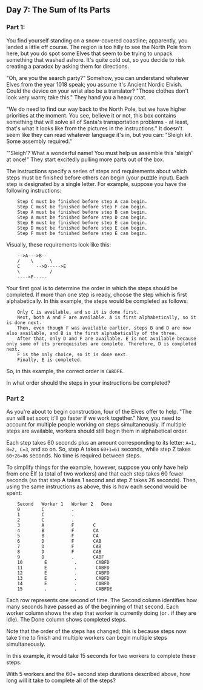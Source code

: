 ## Day 7: The Sum of Its Parts 

### Part 1:

You find yourself standing on a snow-covered coastline; apparently, you landed a little off course. The region is too hilly to see the North Pole from here, but you do spot some Elves that seem to be trying to unpack something that washed ashore. It's quite cold out, so you decide to risk creating a paradox by asking them for directions.

"Oh, are you the search party?" Somehow, you can understand whatever Elves from the year 1018 speak; you assume it's Ancient Nordic Elvish. Could the device on your wrist also be a translator? "Those clothes don't look very warm; take this." They hand you a heavy coat.

"We do need to find our way back to the North Pole, but we have higher priorities at the moment. You see, believe it or not, this box contains something that will solve all of Santa's transportation problems - at least, that's what it looks like from the pictures in the instructions." It doesn't seem like they can read whatever language it's in, but you can: "Sleigh kit. Some assembly required."

"'Sleigh'? What a wonderful name! You must help us assemble this 'sleigh' at once!" They start excitedly pulling more parts out of the box.

The instructions specify a series of steps and requirements about which steps must be finished before others can begin (your puzzle input). Each step is designated by a single letter. For example, suppose you have the following instructions:

        Step C must be finished before step A can begin.
        Step C must be finished before step F can begin.
        Step A must be finished before step B can begin.
        Step A must be finished before step D can begin.
        Step B must be finished before step E can begin.
        Step D must be finished before step E can begin.
        Step F must be finished before step E can begin.

Visually, these requirements look like this:

        -->A--->B--
        /    \      \
        C      -->D----->E
        \           /
        ---->F-----

Your first goal is to determine the order in which the steps should be completed. If more than one step is ready, choose the step which is first alphabetically. In this example, the steps would be completed as follows:

        Only C is available, and so it is done first.
        Next, both A and F are available. A is first alphabetically, so it is done next.
        Then, even though F was available earlier, steps B and D are now also available, and B is the first alphabetically of the three.
        After that, only D and F are available. E is not available because only some of its prerequisites are complete. Therefore, D is completed next.
        F is the only choice, so it is done next.
        Finally, E is completed.

So, in this example, the correct order is `CABDFE`.

In what order should the steps in your instructions be completed?


### Part 2

As you're about to begin construction, four of the Elves offer to help. "The sun will set soon; it'll go faster if we work together." Now, you need to account for multiple people working on steps simultaneously. If multiple steps are available, workers should still begin them in alphabetical order.

Each step takes 60 seconds plus an amount corresponding to its letter: `A=1, B=2, C=3`, and so on. So, step A takes `60+1=61` seconds, while step Z takes `60+26=86` seconds. No time is required between steps.

To simplify things for the example, however, suppose you only have help from one Elf (a total of two workers) and that each step takes 60 fewer seconds (so that step A takes 1 second and step Z takes 26 seconds). Then, using the same instructions as above, this is how each second would be spent:

        Second   Worker 1   Worker 2   Done
        0        C          .        
        1        C          .        
        2        C          .        
        3        A          F       C
        4        B          F       CA
        5        B          F       CA
        6        D          F       CAB
        7        D          F       CAB
        8        D          F       CAB
        9        D          .       CABF
        10        E          .       CABFD
        11        E          .       CABFD
        12        E          .       CABFD
        13        E          .       CABFD
        14        E          .       CABFD
        15        .          .       CABFDE

Each row represents one second of time. The Second column identifies how many seconds have passed as of the beginning of that second. Each worker column shows the step that worker is currently doing (or . if they are idle). The Done column shows completed steps.

Note that the order of the steps has changed; this is because steps now take time to finish and multiple workers can begin multiple steps simultaneously.

In this example, it would take 15 seconds for two workers to complete these steps.

With 5 workers and the 60+ second step durations described above, how long will it take to complete all of the steps?